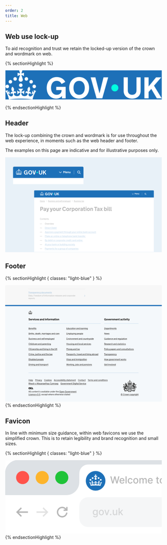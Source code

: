 ```yaml
---
order: 2
title: Web
---
```


## Web use lock-up

To aid recognition and trust we retain the locked-up version of the crown and wordmark on web.

{% sectionHighlight %}

<div class="flex-center img-scale">

![](./web-logo-primary.svg)

<!--
TODO:
- shouldn't be referencing file in other folder
- it's probably not the correct file either
-->
</div>
{% endsectionHighlight %}

## Header

The lock-up combining the crown and wordmark is for use throughout the web experience, in moments such as the web header and footer.

The examples on this page are indicative and for illustrative purposes only.

![Screenshot showing web header on mobile and desktop.](./web-headers-grouped.png)

## Footer

{% sectionHighlight { classes: "light-blue" } %}

<!-- TODO: There is no text in the PDF but should have something here -->

![Screenshot showing web footer on desktop.](./web-footer-example.png)
{% endsectionHighlight %}

## Favicon

In line with minimum size guidance, within web favicons we use the simplified crown. This is to retain legibility and brand recognition and small sizes.

{% sectionHighlight { classes: "light-blue" } %}

![Mockup showing the favicon in a browser tab.](./favicon.png)
{% endsectionHighlight %}

